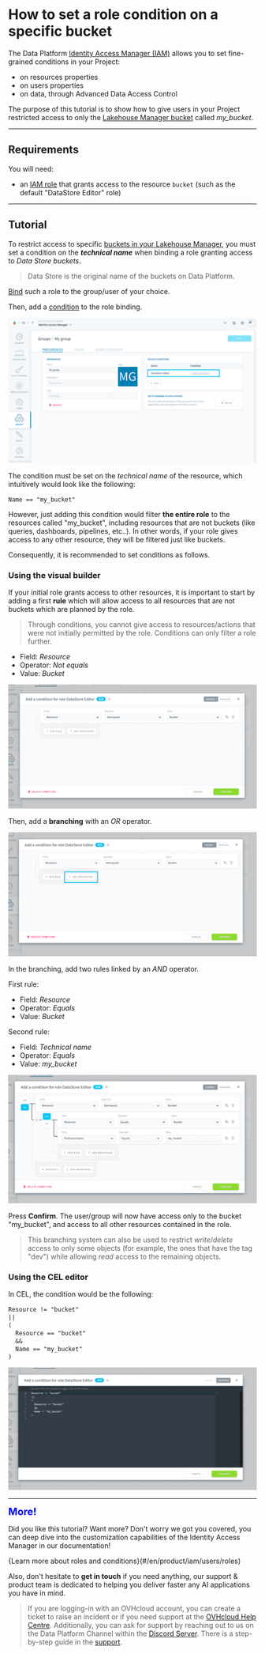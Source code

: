 # How to set a role condition on a specific bucket

The Data Platform [Identity Access Manager (IAM)](/en/product/iam/index) allows you to set fine-grained conditions in your Project:
- on resources properties
- on users properties
- on data, through Advanced Data Access Control

The purpose of this tutorial is to show how to give users in your Project restricted access to only the [Lakehouse Manager bucket](/en/product/lakehouse-manager/buckets/index) called *my_bucket*.

--- 
## Requirements

You will need:
- an [IAM role](/en/product/iam/users/roles) that grants access to the resource `bucket` (such as the default "DataStore Editor" role)


---
## Tutorial

To restrict access to specific [buckets in your Lakehouse Manager](/en/product/lakehouse-manager/buckets/index), you must set a condition on the ***technical name*** when binding a role granting access to *Data Store buckets*.

> Data Store is the original name of the buckets on Data Platform.

[Bind](/en/product/iam/users/roles?id=bind-a-role-to-a-user-service-account-or-group) such a role to the group/user of your choice.

Then, add a [condition](/en/product/iam/users/roles?id=set-up-a-condition-on-a-role-binding) to the role binding. 

![role-enduser](picts/add-condition.png)

The condition must be set on the *technical name* of the resource, which intuitively would look like the following:

```cel
Name == "my_bucket"
```

However, just adding this condition would filter **the entire role** to the resources called "my_bucket", including resources that are not buckets (like queries, dashboards, pipelines, etc..). In other words, if your role gives access to any other resource, they will be filtered just like buckets.

Consequently, it is recommended to set conditions as follows.


### Using the visual builder

If your initial role grants access to other resources, it is important to start by adding a first **rule** which will allow access to all resources that are not buckets which are planned by the role.

> Through conditions, you cannot give access to resources/actions that were not initially permitted by the role. Conditions can only filter a role further.

- Field: *Resource*
- Operator: *Not equals*
- Value: *Bucket*

![role-enduser](picts/visual-condition1.png)

Then, add a **branching** with an *OR* operator. 

![role-enduser](picts/visual-condition2.png)

In the branching, add two rules linked by an *AND* operator.

First rule:
- Field: *Resource*
- Operator: *Equals*
- Value: *Bucket*

Second rule:
- Field: *Technical name*
- Operator: *Equals*
- Value: *my_bucket*

![role-enduser](picts/visual-condition3.png)

Press **Confirm**. The user/group will now have access only to the bucket "my_bucket", and access to all other resources contained in the role.

> This branching system can also be used to restrict *write*/*delete* access to only some objects (for example, the ones that have the tag "dev") while allowing *read* access to the remaining objects.


### Using the CEL editor

In CEL, the condition would be the following:

```cel
Resource != "bucket"
||
(
  Resource == "bucket"
  &&
  Name == "my_bucket"
)
```

![role-enduser](picts/cel-condition1.png)



---
<p><span style="color:blue; font-size:20px;"><b> More! </b></span></p>

Did you like this tutorial? Want more? Don't worry we got you covered, you can deep dive into the customization capabilities of the Identity Access Manager in our documentation!

{Learn more about roles and conditions}(#/en/product/iam/users/roles)

Also, don't hesitate to **get in touch** if you need anything, our support & product team is dedicated to helping you deliver faster any AI applications you have in mind.

> If you are logging-in with an OVHcloud account, you can create a ticket to raise an incident or if you need support at the [OVHcloud Help Centre](https://help.ovhcloud.com/csm/fr-home?id=csm_index). Additionally, you can ask for support by reaching out to us on the Data Platform Channel within the [Discord Server](https://discord.com/channels/850031577277792286/1163465539981672559). There is a step-by-step guide in the [support](/en/support/index.md).
